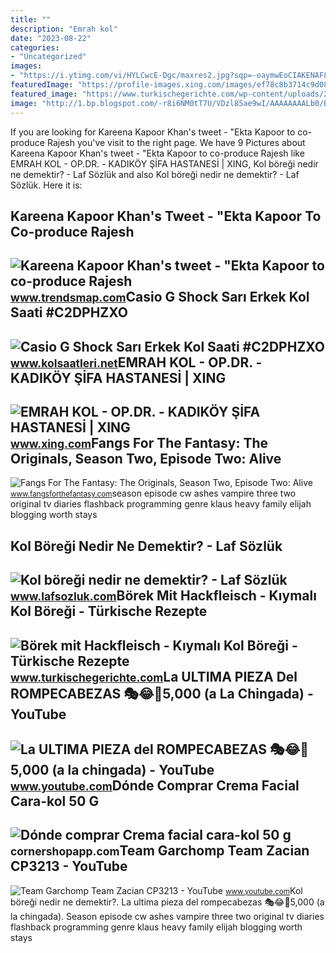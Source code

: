 ```yaml
---
title: ""
description: "Emrah kol"
date: "2023-08-22"
categories:
- "Uncategorized"
images:
- "https://i.ytimg.com/vi/HYLCwcE-Dgc/maxres2.jpg?sqp=-oaymwEoCIAKENAF8quKqQMcGADwAQH4AYwCgALgA4oCDAgAEAEYRSBHKGUwDw==&amp;rs=AOn4CLC_ulBvmvqa2cf2uT56Qfk3FCYaDA"
featuredImage: "https://profile-images.xing.com/images/ef78c8b3714c9d0889cf218f38b599e1-1/emrah-kol.1024x1024.jpg"
featured_image: "https://www.turkischegerichte.com/wp-content/uploads/2018/05/borek-mit-hackfleisch-kiymali-kol-boregi.jpg"
image: "http://1.bp.blogspot.com/-r8i6NM0tT7U/VDzl85ae9wI/AAAAAAAALb0/BaGcXMQX2XU/s1600/The-Originals-.png"
---
```


If you are looking for Kareena Kapoor Khan's tweet - "Ekta Kapoor to co-produce Rajesh you've visit to the right page. We have 9 Pictures about Kareena Kapoor Khan's tweet - "Ekta Kapoor to co-produce Rajesh like EMRAH KOL - OP.DR. - KADIKÖY ŞİFA HASTANESİ | XING, Kol böreği nedir ne demektir? - Laf Sözlük and also Kol böreği nedir ne demektir? - Laf Sözlük. Here it is:

Kareena Kapoor Khan's Tweet - "Ekta Kapoor To Co-produce Rajesh
---------------------------------------------------------------

 ![Kareena Kapoor Khan's tweet - "Ekta Kapoor to co-produce Rajesh](https://pbs.twimg.com/media/Fcyada8X0AANSFu.jpg) <small>www.trendsmap.com</small>Casio G Shock Sarı Erkek Kol Saati #C2DPHZXO
--------------------------------------------

 ![Casio G Shock Sarı Erkek Kol Saati #C2DPHZXO](https://www.kolsaatleri.net/saat_resimleri/KOLSAATLERINET-9X0FQUTMPXGG3YPSX14OXKHH6TV6PA-SPWHV/extra/1551522463_x_ga-1000-9bdr-1105.jpg) <small>www.kolsaatleri.net</small>EMRAH KOL - OP.DR. - KADIKÖY ŞİFA HASTANESİ | XING
--------------------------------------------------

 ![EMRAH KOL - OP.DR. - KADIKÖY ŞİFA HASTANESİ | XING](https://profile-images.xing.com/images/ef78c8b3714c9d0889cf218f38b599e1-1/emrah-kol.1024x1024.jpg) <small>www.xing.com</small>Fangs For The Fantasy: The Originals, Season Two, Episode Two: Alive
--------------------------------------------------------------------

 ![Fangs For The Fantasy: The Originals, Season Two, Episode Two: Alive](http://1.bp.blogspot.com/-r8i6NM0tT7U/VDzl85ae9wI/AAAAAAAALb0/BaGcXMQX2XU/s1600/The-Originals-.png) <small>www.fangsforthefantasy.com</small>season episode cw ashes vampire three two original tv diaries flashback programming genre klaus heavy family elijah blogging worth stays

Kol Böreği Nedir Ne Demektir? - Laf Sözlük
------------------------------------------

 ![Kol böreği nedir ne demektir? - Laf Sözlük](https://3.bp.blogspot.com/-R43ubfyPOpk/U45W2TfsihI/AAAAAAAARVs/ybxST6R6KZg/s1600/kol_boregi.jpg) <small>www.lafsozluk.com</small>Börek Mit Hackfleisch - Kıymalı Kol Böreği - Türkische Rezepte
--------------------------------------------------------------

 ![Börek mit Hackfleisch - Kıymalı Kol Böreği - Türkische Rezepte](https://www.turkischegerichte.com/wp-content/uploads/2018/05/borek-mit-hackfleisch-kiymali-kol-boregi.jpg) <small>www.turkischegerichte.com</small>La ULTIMA PIEZA Del ROMPECABEZAS 🎭😂🧘5,000 (a La Chingada) - YouTube
-------------------------------------------------------------------

 ![La ULTIMA PIEZA del ROMPECABEZAS 🎭😂🧘5,000 (a la chingada) - YouTube](https://i.ytimg.com/vi/KdZ3OosEZ6s/hq2.jpg?sqp=-oaymwEoCOADEOgC8quKqQMcGADwAQH4Ad4EgAK4CIoCDAgAEAEYZSBMKGMwDw==&rs=AOn4CLCfzFvJaPoNerKMbSKycXF-fCyaDA) <small>www.youtube.com</small>Dónde Comprar Crema Facial Cara-kol 50 G
----------------------------------------

 ![Dónde comprar Crema facial cara-kol 50 g](https://s.cornershopapp.com/product-images/6247721.jpg?versionId=tdM3DTWpWf3XPiWSz1zDrnuvKB_B65lr) <small>cornershopapp.com</small>Team Garchomp Team Zacian CP3213 - YouTube
------------------------------------------

 ![Team Garchomp Team Zacian CP3213 - YouTube](https://i.ytimg.com/vi/HYLCwcE-Dgc/maxres2.jpg?sqp=-oaymwEoCIAKENAF8quKqQMcGADwAQH4AYwCgALgA4oCDAgAEAEYRSBHKGUwDw==&rs=AOn4CLC_ulBvmvqa2cf2uT56Qfk3FCYaDA) <small>www.youtube.com</small>Kol böreği nedir ne demektir?. La ultima pieza del rompecabezas 🎭😂🧘5,000 (a la chingada). Season episode cw ashes vampire three two original tv diaries flashback programming genre klaus heavy family elijah blogging worth stays
